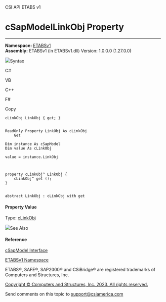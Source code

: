 ﻿

CSI API ETABS v1

# cSapModelLinkObj Property  
  
---  
  
**Namespace:** [ETABSv1](2780f1b8-2033-5289-2298-1cdb2a7508d9.htm)  
**Assembly:** ETABSv1 (in ETABSv1.dll) Version: 1.0.0.0 (1.27.0.0)

![](../icons/SectionExpanded.png)Syntax

C#

VB

C++

F#

Copy

    
    
    cLinkObj LinkObj { get; }
    
    
    ReadOnly Property LinkObj As cLinkObj
    	Get
    
    Dim instance As cSapModel
    Dim value As cLinkObj
    
    value = instance.LinkObj
    
    
    
    property cLinkObj^ LinkObj {
    	cLinkObj^ get ();
    }
    
    
    abstract LinkObj : cLinkObj with get
    

#### Property Value

Type: [cLinkObj](de8a4ec7-1e74-f9b5-385e-f8c0db74b8f6.htm)

![](../icons/SectionExpanded.png)See Also

#### Reference

[cSapModel Interface](fe0b0096-9fef-56a3-9d57-cdef76e0f611.htm)

[ETABSv1 Namespace](2780f1b8-2033-5289-2298-1cdb2a7508d9.htm)

ETABS®, SAFE®, SAP2000® and CSiBridge® are registered trademarks of Computers
and Structures, Inc.  

[Copyright © Computers and Structures, Inc. 2023. All rights
reserved.](http://www.csiamerica.com)

Send comments on this topic to
[support@csiamerica.com](mailto:support%40csiamerica.com?Subject=CSI%20API%20ETABS%20v1)

